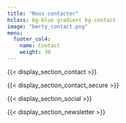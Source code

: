 ```yaml
---
title: "Nous contacter"
hclass: bg-blue gradient bg-contact
image: "berty_contact.png"
menu:
  footer_col4:
    name: Contact
    weight: 30
---
```


{{< display_section_contact >}}

{{< display_section_contact_secure >}}

{{< display_section_social >}}

{{< display_section_newsletter >}}